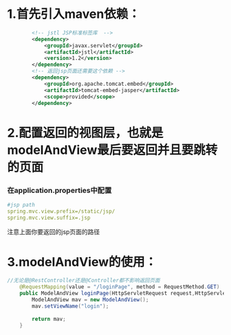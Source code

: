 # 1.首先引入maven依赖：
```xml
		<!-- jstl JSP标准标签库  -->
		<dependency>
		    <groupId>javax.servlet</groupId>
		    <artifactId>jstl</artifactId>
		    <version>1.2</version>
		</dependency>
		<!-- 返回jsp页面还需要这个依赖 -->
		<dependency>
		    <groupId>org.apache.tomcat.embed</groupId>
		    <artifactId>tomcat-embed-jasper</artifactId>
		    <scope>provided</scope>
		</dependency>
```
# 2.配置返回的视图层，也就是modelAndView最后要返回并且要跳转的页面
### 在application.properties中配置
```yml
#jsp path
spring.mvc.view.prefix=/static/jsp/
spring.mvc.view.suffix=.jsp
```
注意上面你要返回的jsp页面的路径
# 3.modelAndView的使用：
``` java
//无论是@RestController还是@Controller都不影响返回页面
	@RequestMapping(value = "/loginPage", method = RequestMethod.GET)
	public ModelAndView loginPage(HttpServletRequest request,HttpServletResponse response){
		ModelAndView mav = new ModelAndView();
		mav.setViewName("login");
		
		return mav;
	}

```
